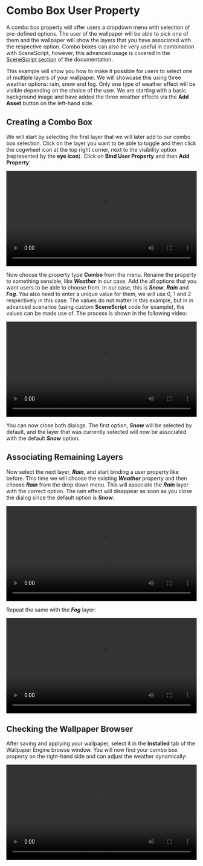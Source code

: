 # Combo Box User Property

A combo box property will offer users a dropdown menu with selection of pre-defined options. The user of the wallpaper will be able to pick one of them and the wallpaper will show the layers that you have associated with the respective option. Combo boxes can also be very useful in combination with SceneScript, however, this advanced usage is covered in the [SceneScript section](/scene/scenescript/introduction) of the documentation.

This example will show you how to make it possible for users to select one of multiple layers of your wallpaper. We will showcase this using three weather options: rain, snow and fog. Only one type of weather effect will be visible depending on the choice of the user. We are starting with a basic background image and have added the three weather effects via the **Add Asset** button on the left-hand side.

## Creating a Combo Box

We will start by selecting the first layer that we will later add to our combo box selection. Click on the layer you want to be able to toggle and then click the cogwheel icon at the top right corner, next to the visibility option (represented by the **eye icon**). Click on **Bind User Property** and then **Add Property**:

<video width="100%" controls loop autoplay>
  <source src="/videos/property_combo_bind_property.mp4" type="video/mp4">
  Your browser does not support the video tag.
</video>

Now choose the property type **Combo** from the menu. Rename the property to something sensible, like ***Weather*** in our case. Add the all options that you want users to be able to choose from. In our case, this is ***Snow***, ***Rain*** and ***Fog***. You also need to enter a unique value for them, we will use 0, 1 and 2 respectively in this case. The values do not matter in this example, but in in advanced scenarios (using custom **SceneScript** code for example), the values can be made use of. The process is shown in the following video:

<video width="100%" controls loop autoplay>
  <source src="/videos/property_combo_create.mp4" type="video/mp4">
  Your browser does not support the video tag.
</video>

You can now close both dialogs. The first option, ***Snow*** will be selected by default, and the layer that was currently selected will now be associated with the default ***Snow*** option.

## Associating Remaining Layers

Now select the next layer, ***Rain***, and start binding a user property like before. This time we will choose the existing ***Weather*** property and then choose ***Rain*** from the drop down menu. This will associate the ***Rain*** layer with the correct option. The rain effect will disappear as soon as you close the dialog since the default option is ***Snow***:

<video width="100%" controls loop autoplay>
  <source src="/videos/property_combo_link_rain.mp4" type="video/mp4">
  Your browser does not support the video tag.
</video>

Repeat the same with the ***Fog*** layer:

<video width="100%" controls loop autoplay>
  <source src="/videos/property_combo_link_fog.mp4" type="video/mp4">
  Your browser does not support the video tag.
</video>

## Checking the Wallpaper Browser

After saving and applying your wallpaper, select it in the **Installed** tab of the Wallpaper Engine browse window. You will now find your combo box property on the right-hand side and can adjust the weather dynamically:

<video width="100%" controls loop autoplay>
  <source src="/videos/property_combo_finished.mp4" type="video/mp4">
  Your browser does not support the video tag.
</video>
